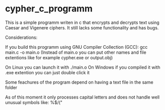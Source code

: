 # cypher_c_programm
This is a simple programm writen in c that encrypts and decrypts text using Caesar and Vigenere ciphers.
It still lacks some functionality and has bugs.

Considerations:

If you build this programm using GNU Compiler Collection (GCC):
gcc main.c -o main.o
(Instead of main.o you can put other names and file extentions like for example cypher.exe or output.obj)

On Linux you can launch it with ./main.o
On Windows if you compiled it with .exe extention you can just double click it

Some feachures of the program depend on having a text file in the same folder

As of this moment it only processes capital letters and does not handle well unusual symbols like: %$/("
